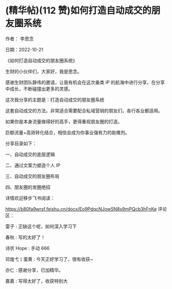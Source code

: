 
# (精华帖)(112 赞)如何打造自动成交的朋友圈系统

作者：  李思念

日期：2022-10-21

《如何打造自动成交的朋友圈系统》

生财的小伙伴们，大家好，我是思念。

感谢生财团队静伟的邀请，让我有机会在这次垂类 IP 的航海中进行分享，在分享中成长，不断碰撞出更多的灵感。

这次我分享的主题是：打造自动成交的朋友圈系统

这套自动成交的方法，非常适合需要配合私域营销的朋友们，各行各业都适用。

如果你是本身流量做得好的高手，更得重视朋友圈的打造。

巨额流量+高效转化结合，相信会成为你事业强有力的助推剂。

分享目录如下：

一、自动成交的底层逻辑

二、通过文案力塑造个人 IP

三、自动成交的朋友圈布局

四、朋友圈的发圈绝招

详情欢迎移步飞书阅读：

https://b80fa9wrsf.feishu.cn/docx/Eo9PdqcNJowSN8x9mPQcb3hFnKe 评论区：

 

 

雷子 : 正缺这个呢，如何深入学习下

春秋 : 写的太好了！

诗农 Hope : 手动 666

邓煌弋丨蛋黄 : 今天正好学习了，很有收获~

亦仁 : 感谢分享，已加精华。

嘉嘉 : 写得太好了，收获特别大
